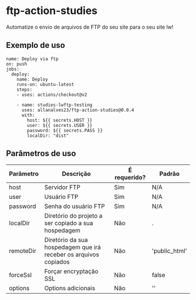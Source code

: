 # ftp-action-studies

Automatize o envio de arquivos de FTP do seu site para o seu site lw!

## Exemplo de uso

```
name: Deploy via ftp
on: push
jobs:
  deploy:
    name: Deploy
    runs-on: ubuntu-latest
    steps:
    - uses: actions/checkout@v2

    - name: studies-lwftp-testing
      uses: allanalves23/ftp-action-studies@0.0.4
      with:
        host: ${{ secrets.HOST }} 
        user: ${{ secrets.USER }}
        password: ${{ secrets.PASS }}
        localDir: "dist"
```

## Parâmetros de uso

Parâmetro | Descrição | É requerido? | Padrão
--- | --- | --- | ---
host | Servidor FTP | Sim | N/A
user | Usuário FTP | Sim | N/A
password | Senha do usuário FTP | Sim | N/A
localDir | Diretório do projeto a ser copiado a sua hospedagem | Não | .
remoteDir | Diretório da sua hospedagem que irá receber os arquivos copiados | Não | 'public_html'
forceSsl | Forçar encryptação SSL | Não | false
options | Options adicionais | Não | ''
